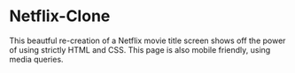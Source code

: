 # Netflix-Clone
This beautful re-creation of a Netflix movie title screen shows off the power of using strictly HTML and CSS.
This page is also mobile friendly, using media queries.
